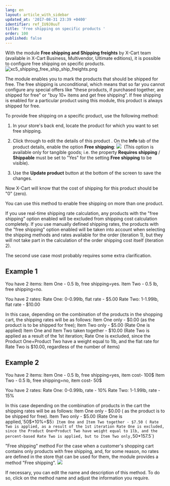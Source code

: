 ```yaml
---
lang: en
layout: article_with_sidebar
updated_at: '2017-08-31 23:39 +0400'
identifier: ref_IU9J0uuT
title: 'Free shipping on specific products '
order: 100
published: false
---
```

With the module **Free shipping and Shipping freights** by X-Cart team (available in X-Cart Business, Multivendor, Ultimate editions), it is possible to configure free shipping on specific products. 
    ![xc5_shipping_free_ship_ship_freights.png]({{site.baseurl}}/attachments/ref_rOT8GezP/xc5_shipping_free_ship_ship_freights.png)

The module enables you to mark the products that should be shipped for free. The free shipping is unconditional, which means that so far you cannot configure any special offers like "these products, if purchased together, are shipped for free" or "buy 10+ items and get free shipping". If free shipping is enabled for a particular product using this module, this product is always shipped for free.

To provide free shipping on a specific product, use the following method:

   1.  In your store's back end, locate the product for which you want to set free shipping.
   
   2.  Click through to edit the details of this product . On the **Info** tab of the product details, enable the option **Free shipping**:
    ![]({{site.baseurl}}/attachments/6389844/9437240.png)
     (This option is available only for tangible goods; i.e. the property **Requires shipping** / **Shippable** must be set to "Yes" for the setting **Free shipping** to be visible).

   3.  Use the **Update product** button at the bottom of the screen to save the changes. 

Now X-Cart will know that the cost of shipping for this product should be "0" (zero).

You can use this method to enable free shipping on more than one product.

If you use real-time shipping rate calculation, any products with the "free shipping" option enabled will be excluded from shipping cost calculation completely.
If you use manually defined shipping rates, the products with the "free shipping" option enabled will be taken into account when selecting the shipping methods and rates available for the order (iteration 1), but they will not take part in the calculation of the order shipping cost itself (iteration 2).

The second use case most probably requires some extra clarification.

## Example 1

You have 2 items:
Item One - 0.5 lb, free shipping=yes.
Item Two - 0.5 lb, free shipping=no.

You have 2 rates:
Rate One: 0-0.99lb, flat rate - $5.00
Rate Two: 1-1.99lb, flat rate - $10.00

In this case, depending on the combination of the products in the shopping cart, the shipping rates will be as follows:
Item One only - $0.00 (as the product is to be shipped for free);
Item Two only - $5.00 (Rate One is applied)
Item One and Item Two taken together - $10.00 (Rate Two is applied as a result of the 1st iteration; Rate One is excluded, since the Product One+Product Two have a weight equal to 1lb, and the flat rate for Rate Two is $10.00, regardless of the number of items)

## Example 2

You have 2 items:
Item One - 0.5 lb, free shipping=yes, item cost- 100$
Item Two - 0.5 lb, free shipping=no, item cost- 50$

You have 2 rates:
Rate One: 0-0.99lb, rate - 10% 
Rate Two: 1-1.99lb, rate - 15%

In this case depending on the combination of products in the cart the shipping rates will be as follows:
Item One only - $0.00 ( as the product is to be shipped for free).
Item Two only - $5.00 (Rate One is applied,`50$*10%=$5` )
Item One and Item Two together - $7.50 ( Rate Two is applied, as a result of the 1st iteration Rate One is excluded, since the Product One+Product Two have weight equal to 1lb, and the percent-based Rate Two is applied, but to Item Two only, `50$*15% -$7.5`)

"Free shipping" method
For the case when a customer's shopping cart contains only products with free shipping, and, for some reason, no rates are defined in the store that can be used for them, the module provides a method "Free shipping". 
![]({{site.baseurl}}/attachments/6389844/9437241.png)

If necessary, you can edit the name and description of this method. To do so, click on the method name and adjust the information you require.


